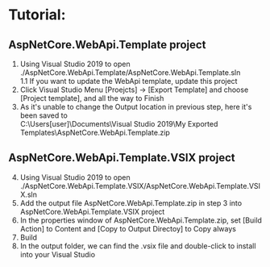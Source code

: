 # Tutorial:

## AspNetCore.WebApi.Template project

1. Using Visual Studio 2019 to open ./AspNetCore.WebApi.Template/AspNetCore.WebApi.Template.sln  
   1.1 If you want to update the WebApi template, update this project
2. Click Visual Studio Menu [Proejcts] -> [Export Template] and choose [Project template], and all the way to Finish
3. As it's unable to change the Output location in previous step, here it's been saved to  
   C:\Users\[user]\Documents\Visual Studio 2019\My Exported Templates\AspNetCore.WebApi.Template.zip

## AspNetCore.WebApi.Template.VSIX project

4. Using Visual Studio 2019 to open ./AspNetCore.WebApi.Template.VSIX/AspNetCore.WebApi.Template.VSIX.sln
5. Add the output file AspNetCore.WebApi.Template.zip in step 3 into AspNetCore.WebApi.Template.VSIX project
6. In the properties window of AspNetCore.WebApi.Template.zip, set [Build Action] to Content and [Copy to Output Directoy] to Copy always
7. Build
8. In the output folder, we can find the .vsix file and double-click to install into your Visual Studio
